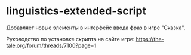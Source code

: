 # linguistics-extended-script
Добавляет новые элементы в интерфейс ввода фраз в игре "Сказка".

Руководство по установке скрипта на сайте игре:
https://the-tale.org/forum/threads/7100?page=1
